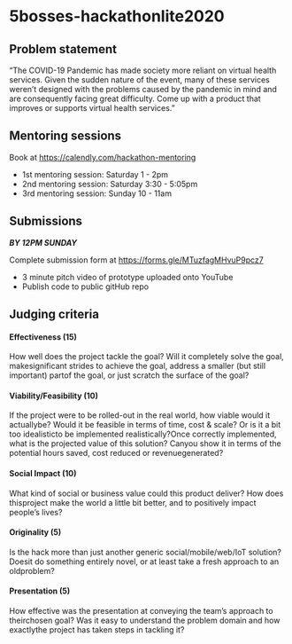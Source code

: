 # 5bosses-hackathonlite2020

## Problem statement
“The COVID-19 Pandemic has made society more reliant on virtual health services. Given the sudden nature of the event, many of these services weren’t designed with the problems caused by the pandemic in mind and are consequently facing great difficulty. Come up with a product that improves or supports virtual health services.”

## Mentoring sessions
Book at https://calendly.com/hackathon-mentoring
* 1st mentoring session: Saturday 1 - 2pm
* 2nd mentoring session: Saturday 3:30 - 5:05pm
* 3rd mentoring session: Sunday 10 - 11am

## Submissions
***BY 12PM SUNDAY***

Complete submission form at https://forms.gle/MTuzfagMHvuP9pcz7
* 3 minute pitch video of prototype uploaded onto YouTube
* Publish code to public gitHub repo

## Judging criteria

#### Effectiveness (15)

How well does the project tackle the goal? Will it completely solve the goal, makesignificant strides to achieve the goal, address a smaller (but still important) partof the goal, or just scratch the surface of the goal?

#### Viability/Feasibility (10)

If the project were to be rolled-out in the real world, how viable would it actuallybe? Would it be feasible in terms of time, cost & scale? Or is it a bit too idealisticto be implemented realistically?Once correctly implemented, what is the projected value of this solution? Canyou show it in terms of the potential hours saved, cost reduced or revenuegenerated?

#### Social Impact (10)

What kind of social or business value could this product deliver? How does thisproject make the world a little bit better, and to positively impact people’s lives?

#### Originality (5)

Is the hack more than just another generic social/mobile/web/IoT solution? Doesit do something entirely novel, or at least take a fresh approach to an oldproblem?

#### Presentation (5)

How effective was the presentation at conveying the team’s approach to theirchosen goal? Was it easy to understand the problem domain and how exactlythe project has taken steps in tackling it?
